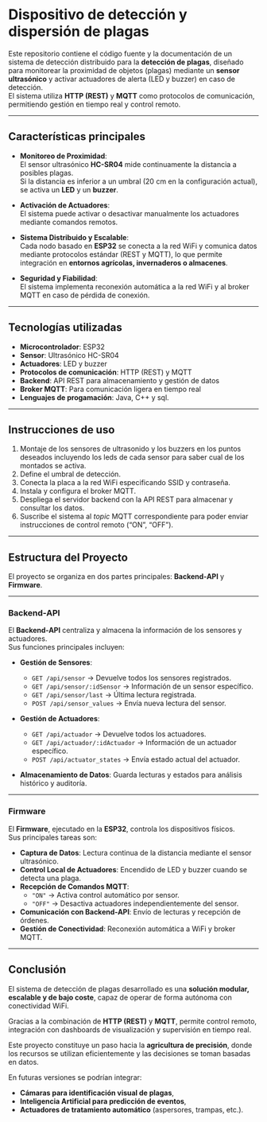 # Dispositivo de detección y dispersión de plagas

Este repositorio contiene el código fuente y la documentación de un sistema de detección distribuido para la **detección de plagas**, diseñado para monitorear la proximidad de objetos (plagas) mediante un **sensor ultrasónico** y activar actuadores de alerta (LED y buzzer) en caso de detección.  
El sistema utiliza **HTTP (REST)** y **MQTT** como protocolos de comunicación, permitiendo gestión en tiempo real y control remoto.  

---

##  Características principales

- **Monitoreo de Proximidad**:  
  El sensor ultrasónico **HC-SR04** mide continuamente la distancia a posibles plagas.  
  Si la distancia es inferior a un umbral (20 cm en la configuración actual), se activa un **LED** y un **buzzer**.

- **Activación de Actuadores**:  
  El sistema puede activar o desactivar manualmente los actuadores mediante comandos remotos.  

- **Sistema Distribuido y Escalable**:  
  Cada nodo basado en **ESP32** se conecta a la red WiFi y comunica datos mediante protocolos estándar (REST y MQTT), lo que permite integración en **entornos agrícolas, invernaderos o almacenes**.  

- **Seguridad y Fiabilidad**:  
  El sistema implementa reconexión automática a la red WiFi y al broker MQTT en caso de pérdida de conexión.  

---

##  Tecnologías utilizadas

- **Microcontrolador**: ESP32  
- **Sensor**: Ultrasónico HC-SR04  
- **Actuadores**: LED y buzzer  
- **Protocolos de comunicación**: HTTP (REST) y MQTT  
- **Backend**: API REST para almacenamiento y gestión de datos  
- **Broker MQTT**: Para comunicación ligera en tiempo real
- **Lenguajes de progamación**: Java, C++ y sql.

---

##  Instrucciones de uso

1. Montaje de los sensores de ultrasonido y los buzzers en los puntos deseados incluyendo los leds de cada sensor para saber cual de los montados se activa. 
2. Define el umbral de detección.  
3. Conecta la placa a la red WiFi especificando SSID y contraseña.  
4. Instala y configura el broker MQTT.  
5. Despliega el servidor backend con la API REST para almacenar y consultar los datos.  
6. Suscribe el sistema al *topic* MQTT correspondiente para poder enviar instrucciones de control remoto (“ON”, “OFF”).  

---

##  Estructura del Proyecto

El proyecto se organiza en dos partes principales: **Backend-API** y **Firmware**.

---

###  Backend-API

El **Backend-API** centraliza y almacena la información de los sensores y actuadores.  
Sus funciones principales incluyen:

- **Gestión de Sensores**:  
  - `GET /api/sensor` → Devuelve todos los sensores registrados.  
  - `GET /api/sensor/:idSensor` → Información de un sensor específico.  
  - `GET /api/sensor/last` → Última lectura registrada.  
  - `POST /api/sensor_values` → Envía nueva lectura del sensor.  

- **Gestión de Actuadores**:  
  - `GET /api/actuador` → Devuelve todos los actuadores.  
  - `GET /api/actuador/:idActuador` → Información de un actuador específico.  
  - `POST /api/actuator_states` → Envía estado actual del actuador.  

- **Almacenamiento de Datos**: Guarda lecturas y estados para análisis histórico y auditoría.  

---

###  Firmware

El **Firmware**, ejecutado en la **ESP32**, controla los dispositivos físicos.  
Sus principales tareas son:

- **Captura de Datos**: Lectura continua de la distancia mediante el sensor ultrasónico.  
- **Control Local de Actuadores**: Encendido de LED y buzzer cuando se detecta una plaga.  
- **Recepción de Comandos MQTT**:  
  - `"ON"` → Activa control automático por sensor.  
  - `"OFF"` → Desactiva actuadores independientemente del sensor.  
- **Comunicación con Backend-API**: Envío de lecturas y recepción de órdenes.  
- **Gestión de Conectividad**: Reconexión automática a WiFi y broker MQTT.  

---

##  Conclusión

El sistema de detección de plagas desarrollado es una **solución modular, escalable y de bajo coste**, capaz de operar de forma autónoma con conectividad WiFi.  

Gracias a la combinación de **HTTP (REST)** y **MQTT**, permite control remoto, integración con dashboards de visualización y supervisión en tiempo real.  

Este proyecto constituye un paso hacia la **agricultura de precisión**, donde los recursos se utilizan eficientemente y las decisiones se toman basadas en datos.  

En futuras versiones se podrían integrar:  
- **Cámaras para identificación visual de plagas**,  
- **Inteligencia Artificial para predicción de eventos**,  
- **Actuadores de tratamiento automático** (aspersores, trampas, etc.).

